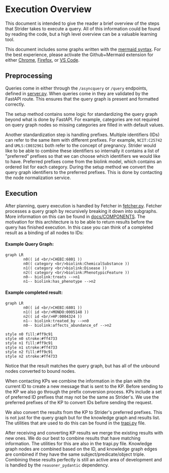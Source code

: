 # Execution Overview

This document is intended to give the reader a brief overview of the steps that Strider takes to execute a query. All of this information could be found by reading the code, but a high level overview can be a valuable learning tool. 

This document includes some graphs written with the [mermaid syntax](https://mermaid-js.github.io/mermaid/#/). For the best experience, please activate the Github+Mermaid extension for either [Chrome](https://chrome.google.com/webstore/detail/github-%20-mermaid/goiiopgdnkogdbjmncgedmgpoajilohe?hl=en), [Firefox](https://addons.mozilla.org/en-US/firefox/addon/github-mermaid/?src=recommended), or [VS Code](https://marketplace.visualstudio.com/items?itemName=bierner.markdown-mermaid).

## Preprocessing

Queries come in either through the `/asyncquery` or `/query` endpoints, defined in [server.py](strider/server.py). When queries come in they are validated by the FastAPI route. This ensures that the query graph is present and formatted correctly.

The setup method contains some logic for standardizing the query graph beyond what is done by FastAPI. For example, categories are not required on query graph nodes so missing categories are filled in with default values. 

Another standardization step is handling prefixes. Multiple identifiers (IDs) can refer to the same item with different prefixes. For example, `NCIT:C25742` and `UMLS:C0032961` both refer to the concept of pregnancy. Strider would like to be able to combine these identifiers so internally it contains a list of "preferred" prefixes so that we can choose which identifiers we would like to have. Preferred prefixes come from the biolink model, which contains an ordered list for each category. During the setup method we convert the query graph identifiers to the preferred prefixes. This is done by contacting the node normalization service.


## Execution

After planning, query execution is handled by Fetcher in [fetcher.py](strider/fetcher.py). Fetcher processes a query graph by recursively breaking it down into subgraphs. More information on this can be found in [docs/COMPONENTS](docs/components.md#important-functions). The motivation for this architecture is to be able to return results before the query has finished execution. In this case you can think of a completed result as a binding of all nodes to IDs:

#### Example Query Graph:

```mermaid
graph LR
        n0(( id <br/>CHEBI:6801 ))
        n0(( category <br/>biolink:ChemicalSubstance ))
        n1(( category <br/>biolink:Disease ))
        n2(( category <br/>biolink:PhenotypicFeature ))
        n0-- biolink:treats -->n1
        n1-- biolink:has_phenotype -->n2
```

#### Example completed result:

```mermaid
graph LR
        n0(( id <br/>CHEBI:6801 ))
        n1(( id <br/>MONDO:0005148 ))
        n2(( id <br/>HP:0004324 ))
        n1-- biolink:treated_by -->n0
        n0-- biolink:affects_abundance_of -->n2

style n0 fill:#ff9c91
style n0 stroke:#ff4733
style n1 fill:#ff9c91
style n1 stroke:#ff4733
style n2 fill:#ff9c91
style n2 stroke:#ff4733
```


Notice that the result matches the query graph, but has all of the unbound nodes converted to bound nodes.

When contacting KPs we combine the information in the plan with the current ID to create a new message that is sent to the KP. Before sending to the KP we also go through the prefix conversion process. KPs include a set of preferred ID prefixes that may not be the same as Strider's. We use the preferred prefixes of the KP to convert IDs before sending the request.

We also convert the results from the KP to Strider's preferred prefixes. This is not just for the query graph but for the knowledge graph and results list. The utilities that are used to do this can be found in the [trapi.py](strider/trapi.py) file.

After receiving and converting KP results we merge the existing results with new ones. We do our best to combine results that have matching information. The utilities for this are also in the trapi.py file. Knowledge graph nodes are combined based on the ID, and knowledge graph edges are combined if they have the same subject/predicate/object triple. Combining these results perfectly is still an active area of development and is handled by the `reasoner_pydantic` dependency.
